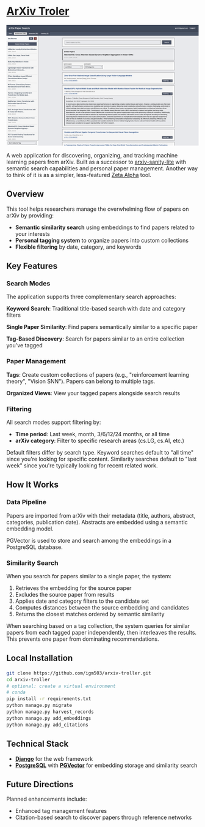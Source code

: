 # [ArXiv Troler](https://arxiv-troller.com/)

![Alt text](assets/search.png?raw=true "Arxiv Troller Search")

A web application for discovering, organizing, and tracking machine learning papers from arXiv. Built as a successor to [arxiv-sanity-lite](https://github.com/karpathy/arxiv-sanity-lite) with semantic search capabilities and personal paper management. Another way to think of it is as a simpler, less-featured [Zeta Alpha](https://www.zeta-alpha.com/) tool.

## Overview

This tool helps researchers manage the overwhelming flow of papers on arXiv by providing:

- **Semantic similarity search** using embeddings to find papers related to your interests
- **Personal tagging system** to organize papers into custom collections
- **Flexible filtering** by date, category, and keywords

## Key Features

### Search Modes

The application supports three complementary search approaches:

**Keyword Search**: Traditional title-based search with date and category filters

**Single Paper Similarity**: Find papers semantically similar to a specific paper 

**Tag-Based Discovery**: Search for papers similar to an entire collection you've tagged

### Paper Management

**Tags**: Create custom collections of papers (e.g., "reinforcement learning theory", "Vision SNN"). Papers can belong to multiple tags.

**Organized Views**: View your tagged papers alongside search results

### Filtering

All search modes support filtering by:
- **Time period**: Last week, month, 3/6/12/24 months, or all time
- **arXiv category**: Filter to specific research areas (cs.LG, cs.AI, etc.)

Default filters differ by search type. Keyword searches default to "all time" since you're looking for specific content. Similarity searches default to "last week" since you're typically looking for recent related work.

## How It Works

### Data Pipeline

Papers are imported from arXiv with their metadata (title, authors, abstract, categories, publication date). Abstracts are embedded using a semantic embedding model.

PGVector is used to store and search among the embeddings in a PostgreSQL database.

### Similarity Search

When you search for papers similar to a single paper, the system:
1. Retrieves the embedding for the source paper
2. Excludes the source paper from results
3. Applies date and category filters to the candidate set
4. Computes distances between the source embedding and candidates
5. Returns the closest matches ordered by semantic similarity

When searching based on a tag collection, the system queries for similar papers from each tagged paper independently, then interleaves the results. This prevents one paper from dominating recommendations. 

## Local Installation

```bash
git clone https://github.com/igm503/arxiv-troller.git
cd arxiv-troller
# optional: create a virtual environment
# conda
pip install -r requirements.txt
python manage.py migrate
python manage.py harvest_records
python manage.py add_embeddings
python manage.py add_citations
```

## Technical Stack

- [**Django**](https://github.com/django/django) for the web framework
- [**PostgreSQL**](https://github.com/postgres/postgres) with [**PGVector**](https://github.com/pgvector/pgvector) for embedding storage and similarity search

## Future Directions

Planned enhancements include:
- Enhanced tag management features
- Citation-based search to discover papers through reference networks
